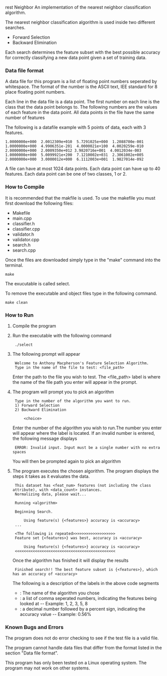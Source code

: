 rest Neighbor
An implementation of the nearest neighbor classification algorithm.

The nearest neighbor classification algorithm is used inside two different searches.
- Forward Selection
- Backward Elimination

Each search determines the feature subset with the best possible accuracy for correctly classifying a new data point given a set of training data.

### Data file format
A data file for this program is a list of floating point numbers seperated by whitespace. The format of the number is the ASCII text, IEE standard for 8 place floating point numbers.

Each line in the data file is a data point. The first number on each line is the class that the data point belongs to. The following numbers are the values of each feature in the data point. All data points in the file have the same number of features

The following is a datafile example with 5 points of data, each with 3 features.

	1.0000000e+000  2.0012309e+010  5.7291025e+000  1.2088700e-001
	1.0000000e+000  4.9906351e-201  4.0000021e+100  4.0020259e-010 
	2.0000000e+000  2.0009350e+012 3.9820716e+001  4.0012034e-003 
	1.0000000e+000  5.0099921e+200  7.1210002e+031  2.3061002e+005
	2.0000000e+000  3.0000012e+000  6.1112003e+001  1.9827014e-092

A file can have at most 1024 data points. Each data point can have up to 40 features. Each data point can be one of two classes, 1 or 2.

### How to Compile
It is recommended that the makfile is used.
To use the makefile you must first download the following files:
- Makefile
- main.cpp
- classifier.h
- classifier.cpp
- validator.h
- validator.cpp
- search.h
- search.cpp

Once the files are downloaded simply type in the "make" command into the terminal.

	make

The exucutable is called select.

To remove the executable and object files type in the following command.

	make clean

### How to Run 
1) Compile the program
2) Run the executable with the following command

		./select
3) The following prompt will appear

		Welcome to Anthony Macpherson's Feature Selection Algorithm.
		Type in the name of the file to test: <file_path>

	Enter the path to the file you wish to test. The <file_path> label is where the name of the file path you enter will appear in the prompt.
4) The program will prompt you to pick an algorithm

		Type in the number of the algorithm you want to run.
		1) Forward Selection
		2) Backward Elimination

			<choice>

	Enter the number of the algorithm you wish to run.The number you enter will appear where the <choice> label is located. If an invalid number is entered, the following message displays

		ERROR: Invalid input. Input must be a single number with no extra spaces

	You will then be prompted again to pick an algorithm
5) The program executes the chosen algorithm. The program displays the steps it takes as it evaluates the data.

		This dataset has <feat_num> features (not including the class attribute), with <data_count> instances.
		Normalizing data, please wait...

		Running <algorithm>

		Beginning Search.

			Using feature(s) {<features>} accuracy is <accuracy>
		...

		<The following is repeated>>>>>>>>>>>>>>>>>>>
		Feature set {<features>} was best, accuracy is <accuracy>

			Using feature(s) {<features>} accuracy is <accuracy>
		<<<<<<<<<<<<<<<<<<<<<<<<<<<<<<<<<<<<<<<<<<<<<

	Once the algorithm has finished it will display the results

		Finished search!! The best feature subset is {<features>}, which has an accuracy of <accuracy> 

	The following is a description of the labels in the above code segments
	- <algorithm>: The name of the algorithm you chose
	- <features>: a list of comma seperated numbers, indicating the features being looked at
	-- Example: 1, 2, 3, 5, 8
	- <accuracy>: a decimal number followed by a percent sign, indicating the accuracy value
	-- Example: 0.56%

### Known Bugs and Errors
The program does not do error checking to see if the test file is a valid file. 

The program cannot handle data files that differ from the format listed in the section "Data file format".

This program has only been tested on a Linux operating system. The program may not work on other systems.
